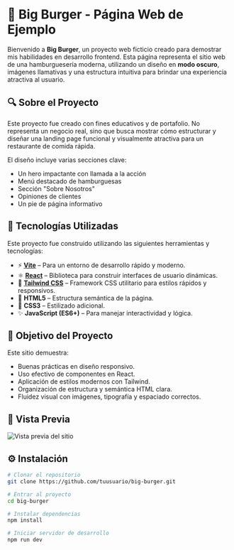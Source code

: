 # 🍔 Big Burger - Página Web de Ejemplo

Bienvenido a **Big Burger**, un proyecto web ficticio creado para demostrar mis habilidades en desarrollo frontend. Esta página representa el sitio web de una hamburguesería moderna, utilizando un diseño en **modo oscuro**, imágenes llamativas y una estructura intuitiva para brindar una experiencia atractiva al usuario.

## 🔍 Sobre el Proyecto

Este proyecto fue creado con fines educativos y de portafolio. No representa un negocio real, sino que busca mostrar cómo estructurar y diseñar una landing page funcional y visualmente atractiva para un restaurante de comida rápida.

El diseño incluye varias secciones clave:

- Un hero impactante con llamada a la acción
- Menú destacado de hamburguesas
- Sección "Sobre Nosotros"
- Opiniones de clientes
- Un pie de página informativo

## 🚀 Tecnologías Utilizadas

Este proyecto fue construido utilizando las siguientes herramientas y tecnologías:

- ⚡️ **[Vite](https://vitejs.dev/)** – Para un entorno de desarrollo rápido y moderno.
- ⚛️ **[React](https://react.dev/)** – Biblioteca para construir interfaces de usuario dinámicas.
- 💨 **[Tailwind CSS](https://tailwindcss.com/)** – Framework CSS utilitario para estilos rápidos y responsivos.
- 🧱 **HTML5** – Estructura semántica de la página.
- 🎨 **CSS3** – Estilizado adicional.
- ✨ **JavaScript (ES6+)** – Para manejar interactividad y lógica.

## 🧪 Objetivo del Proyecto

Este sitio demuestra:

- Buenas prácticas en diseño responsivo.
- Uso efectivo de componentes en React.
- Aplicación de estilos modernos con Tailwind.
- Organización de estructura y semántica HTML clara.
- Fluidez visual con imágenes, tipografía y espaciado correctos.

## 📸 Vista Previa

![Vista previa del sitio](./src/assets/preview.png)

## ⚙️ Instalación

```bash
# Clonar el repositorio
git clone https://github.com/tuusuario/big-burger.git

# Entrar al proyecto
cd big-burger

# Instalar dependencias
npm install

# Iniciar servidor de desarrollo
npm run dev
```

